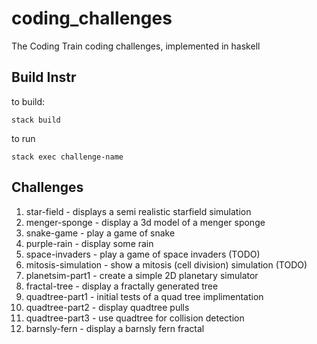# coding_challenges
The Coding Train coding challenges, implemented in haskell

## Build Instr
to build: 
```
stack build
```

to run 
```
stack exec challenge-name
```

## Challenges

1. star-field - displays a semi realistic starfield simulation
2. menger-sponge - display a 3d model of a menger sponge
3. snake-game - play a game of snake
4. purple-rain - display some rain
5. space-invaders - play a game of space invaders (TODO)
6. mitosis-simulation - show a mitosis (cell division) simulation (TODO)
7. planetsim-part1 - create a simple 2D planetary simulator
14. fractal-tree - display a fractally generated tree
98. quadtree-part1 - initial tests of a quad tree implimentation
99. quadtree-part2 - display quadtree pulls 
100. quadtree-part3 - use quadtree for collision detection
108. barnsly-fern - display a barnsly fern fractal

